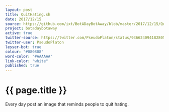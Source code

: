 ```yaml
---
layout: post
title: QuitHating.sh
date: 2017/12/15
source: https://github.com/ixt/BotADayBotAway/blob/master/2017/12/15/QuitHating.sh
project: botadaybotaway
active: true
twitter-source: https://twitter.com/PseudoPlaton/status/936624094182805505
twitter-user: PseudoPlaton
lesser-bot: true
colour: "#080808"
word-color: "#AAAAAA"
link-color: "white"
published: true
---
```

# {{ page.title }} 

Every day post an image that reminds people to quit hating.

